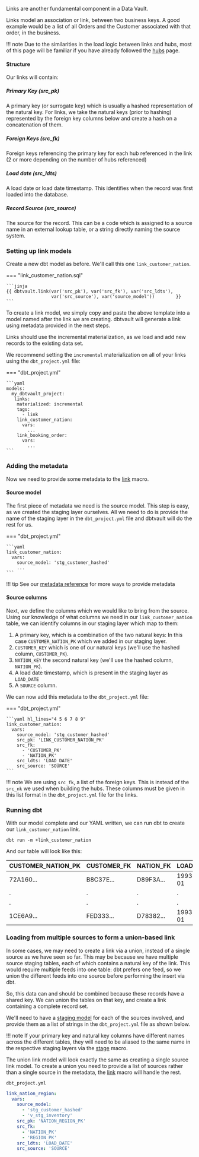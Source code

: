 Links are another fundamental component in a Data Vault. 

Links model an association or link, between two business keys.
A good example would be a list of all Orders and the Customer associated with that order, in the business.

!!! note
    Due to the similarities in the load logic between links and hubs, most of this page will be familiar if you have already followed the
    [hubs](tut_hubs.md) page.
    
#### Structure

Our links will contain:

##### Primary Key (src_pk)
A primary key (or surrogate key) which is usually a hashed representation of the natural key. 
For links, we take the natural keys (prior to hashing) represented by the foreign key columns below 
and create a hash on a concatenation of them. 

##### Foreign Keys (src_fk)
Foreign keys referencing the primary key for each hub referenced in the link (2 or more depending on the number of hubs 
referenced) 

##### Load date (src_ldts)
A load date or load date timestamp. This identifies when the record was first loaded into the database.

##### Record Source (src_source)
The source for the record. This can be a code which is assigned to a source name in an external lookup table, 
or a string directly naming the source system.


### Setting up link models

Create a new dbt model as before. We'll call this one `link_customer_nation`. 

=== "link_customer_nation.sql"

    ```jinja
    {{ dbtvault.link(var('src_pk'), var('src_fk'), var('src_ldts'),
                     var('src_source'), var('source_model'))        }}
    ```

To create a link model, we simply copy and paste the above template into a model named after the link we
are creating. dbtvault will generate a link using metadata provided in the next steps.

Links should use the incremental materialization, as we load and add new records to the existing data set. 

We recommend setting the `incremental` materialization on all of your links using the `dbt_project.yml` file:

=== "dbt_project.yml"

    ```yaml
    models:
      my_dbtvault_project:
       links:
        materialized: incremental
        tags:
          - link
        link_customer_nation:
          vars:
            ...
        link_booking_order:
          vars:
            ...
    ```

### Adding the metadata

Now we need to provide some metadata to the [link](../macros.md#link) macro.

#### Source model

The first piece of metadata we need is the source model. This step is easy, as we created the 
staging layer ourselves. All we need to do is provide the name of the staging layer in the `dbt_project.yml` file 
and dbtvault will do the rest for us.

=== "dbt_project.yml"

    ```yaml
    link_customer_nation:
      vars:
        source_model: 'stg_customer_hashed'
        ...
    ```

!!! tip
    See our [metadata reference](../metadata.md#links) for more ways to provide metadata

#### Source columns

Next, we define the columns which we would like to bring from the source.
Using our knowledge of what columns we need in our  `link_customer_nation` table, we can identify columns in our
staging layer which map to them:

1. A primary key, which is a combination of the two natural keys: In this case `CUSTOMER_NATION_PK` 
which we added in our staging layer.
2. `CUSTOMER_KEY` which is one of our natural keys (we'll use the hashed column, `CUSTOMER_PK`).
3. `NATION_KEY` the second natural key (we'll use the hashed column, `NATION_PK`).
4. A load date timestamp, which is present in the staging layer as `LOAD_DATE` 
5. A `SOURCE` column.

We can now add this metadata to the `dbt_project.yml` file:

=== "dbt_project.yml"

    ```yaml hl_lines="4 5 6 7 8 9"
    link_customer_nation:
      vars:
        source_model: 'stg_customer_hashed'
        src_pk: 'LINK_CUSTOMER_NATION_PK'
        src_fk:
          - 'CUSTOMER_PK'
          - 'NATION_PK'
        src_ldts: 'LOAD_DATE'
        src_source: 'SOURCE'
    ```

!!! note 
    We are using `src_fk`, a list of the foreign keys. This is instead of the `src_nk` 
    we used when building the hubs. These columns must be given in this list format in the `dbt_project.yml` file
    for the links.

### Running dbt

With our model complete and our YAML written, we can run dbt to create our `link_customer_nation` link.

`dbt run -m +link_customer_nation`

And our table will look like this:

| CUSTOMER_NATION_PK | CUSTOMER_FK  | NATION_FK    | LOAD_DATE   | SOURCE       |
| ------------------ | ------------ | ------------ | ---------- | ------------ |
| 72A160...          | B8C37E...    | D89F3A...    | 1993-01-01 | 1            |
| .                  | .            | .            | .          | .            |
| .                  | .            | .            | .          | .            |
| 1CE6A9...          | FED333...    | D78382...    | 1993-01-01 | 1            |

### Loading from multiple sources to form a union-based link

In some cases, we may need to create a link via a union, instead of a single source as we have seen so far.
This may be because we have multiple source staging tables, each of which contains a natural key of the link. 
This would require multiple feeds into one table: dbt prefers one feed, 
so we union the different feeds into one source before performing the insert via dbt. 

So, this data can and should be combined because these records have a shared key. 
We can union the tables on that key, and create a link containing a complete record set.

We'll need to have a [staging model](tut_staging.md) for each of the sources involved, 
and provide them as a list of strings in the `dbt_project.yml` file as shown below.

!!! note
    If your primary key and natural key columns have different names across the different
    tables, they will need to be aliased to the same name in the respective staging layers 
    via the [stage](../macros.md#stage) macro.

The union link model will look exactly the same as creating a single source link model. To create a union you need to 
provide a list of sources rather than a single source in the metadata, the [link](../macros.md#link) macro 
will handle the rest. 

`dbt_project.yml`
```yaml hl_lines="3 4 5"   
link_nation_region:
  vars:
    source_model:
      - 'stg_customer_hashed'
      - 'v_stg_inventory'
    src_pk: 'NATION_REGION_PK'
    src_fk:
      - 'NATION_PK'
      - 'REGION_PK'
    src_ldts: 'LOAD_DATE'
    src_source: 'SOURCE'
```